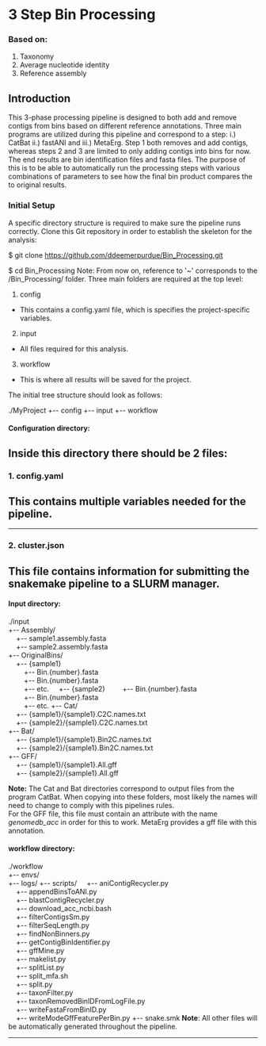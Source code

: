 # 3 Step Bin Processing

### Based on:
1. Taxonomy
2. Average nucleotide identity
3. Reference assembly

## Introduction
This 3-phase processing pipeline is designed to both add and remove contigs from bins based on different reference annotations. Three main programs are utilized during this pipeline and correspond to a step: i.) CatBat ii.) fastANI and iii.) MetaErg. Step 1 both removes and add contigs, whereas steps 2 and 3 are limited to only adding contigs into bins for now. The end results are bin identification files and fasta files. The purpose of this is to be able to automatically run the processing steps with various combinations of parameters to see how the final bin product compares the to original results.

### Initial Setup
A specific directory structure is required to make sure the pipeline runs correctly.
Clone this Git repository in order to establish the skeleton for the analysis:

$ git clone https://github.com/ddeemerpurdue/Bin_Processing.git  

$ cd Bin_Processing
Note: From now on, reference to '~' corresponds to the /Bin_Processing/ folder.
Three main folders are required at the top level:
1. config
- This contains a config.yaml file, which is specifies the project-specific variables.
2. input
- All files required for this analysis.
3. workflow
- This is where all results will be saved for the project.

The initial tree structure should look as follows:

./MyProject
+-- config
+-- input
+-- workflow

#### Configuration directory:  
Inside this directory there should be 2 files:  
---
### 1. config.yaml  
This contains multiple variables needed for the pipeline.  
---

---
### 2. cluster.json  
This file contains information for submitting the snakemake pipeline to a SLURM manager.  
---

#### Input directory:
./input  
+-- Assembly/  
    +-- sample1.assembly.fasta  
    +-- sample2.assembly.fasta  
+-- OriginalBins/  
    +-- {sample1}  
        +-- Bin.{number}.fasta  
        +-- Bin.{number}.fasta  
        +-- etc.
    +-- {sample2) 
        +-- Bin.{number}.fasta  
        +-- Bin.{number}.fasta  
        +-- etc. 
+-- Cat/  
    +-- {sample1}/{sample1}.C2C.names.txt  
    +-- {sample2}/{sample1}.C2C.names.txt  
+-- Bat/  
    +-- {sample1}/{sample1}.Bin2C.names.txt  
    +-- {sample2}/{sample1}.Bin2C.names.txt  
+-- GFF/  
    +-- {sample1}/{sample1}.All.gff  
    +-- {sample2}/{sample1}.All.gff  

**Note:** The Cat and Bat directories correspond to output files from the program CatBat. When copying into these folders, most likely the names will need to change to comply with this pipelines rules.  
For the GFF file, this file must contain an attribute with the name *genomedb_acc* in order for this to work. MetaErg provides a gff file with this annotation.  

#### workflow directory:
./workflow  
+-- envs/  
+-- logs/
+-- scripts/
    +-- aniContigRecycler.py  
    +-- appendBinsToANI.py  
    +-- blastContigRecycler.py  
    +-- download_acc_ncbi.bash  
    +-- filterContigsSm.py  
    +-- filterSeqLength.py  
    +-- findNonBinners.py  
    +-- getContigBinIdentifier.py  
    +-- gffMine.py  
    +-- makelist.py  
    +-- splitList.py  
    +-- split_mfa.sh  
    +-- split.py  
    +-- taxonFilter.py  
    +-- taxonRemovedBinIDFromLogFile.py  
    +-- writeFastaFromBinID.py  
    +-- writeModeGffFeaturePerBin.py
+-- snake.smk
**Note**: All other files will be automatically generated throughout the pipeline.
***
